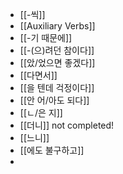 - [[-씩]]
- [[Auxiliary Verbs]]
- [[-기 때문에]]
- [[-(으)려던 참이다]]
- [[았/었으면 좋겠다]]
- [[다면서]]
- [[을 텐데 걱정이다]]
- [[안 어/아도 되다]]
- [[ㄴ/은 지]]
- [[더니]] not completed!
- [[느니]]
- [[에도 불구하고]]
-